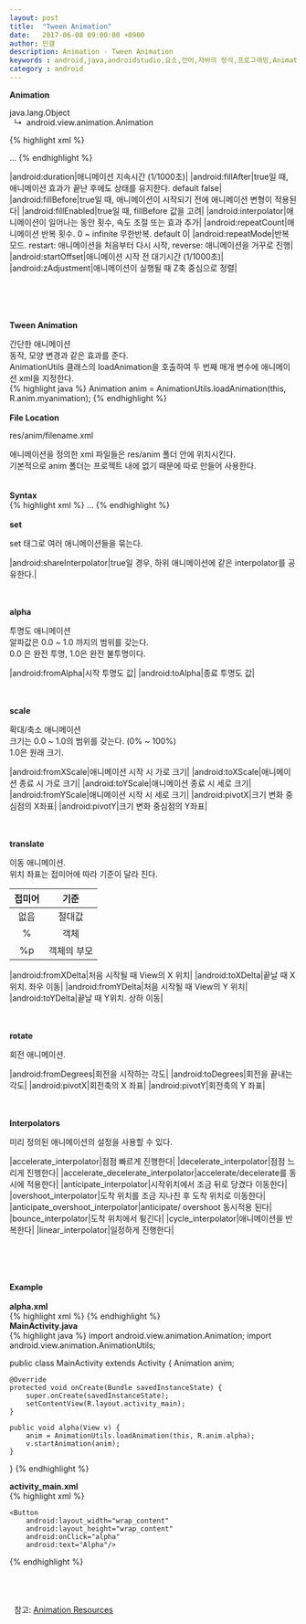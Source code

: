 ```yaml
---
layout: post
title:  "Tween Animation"
date:   2017-06-08 09:00:00 +0900
author: 민갤
description: Animation - Tween Animation 
keywords : android,java,androidstudio,요소,언어,자바의 정석,프로그래밍,Animation,Tween,TweenAnimation,anim,rotate,alpha,scale
category : android
---
```

<div><strong class="h2">Animation</strong></div><p></p>
<div>java.lang.Object</div>
<div> &nbsp; ↳&nbsp; android.view.animation.Animation</div>

{% highlight xml %}
<?xml version="1.0" encoding="utf-8"?>
<set xmlns:android="http://schemas.android.com/apk/res/android"
     android:duration="int"
     android:fillAfter="boolean"
     android:fillBefore="boolean"
     android:fillEnabled="boolean"
     android:repeatCount="int"
     android:repeatMode="restart/reverse"
     android:startOffset="int"
     android:zAdjustment="normal/top/bottom">
    ...
</set>
{% endhighlight %}

|android:duration|애니메이션 지속시간 (1/1000초)|
|android:fillAfter|true일 때, 애니메이션 효과가 끝난 후에도 상태를 유지한다. default false|
|android:fillBefore|true일 때, 애니메이션이 시작되기 전에 애니메이션 변형이 적용된다|
|android:fillEnabled|true일 때, fillBefore 값을 고려|
|android:interpolator|애니메이션이 일어나는 동안 횟수, 속도 조절 또는 효과 추가|
|android:repeatCount|애니메이션 반복 횟수. 0 ~ infinite 무한반복. default 0|
|android:repeatMode|반복 모드. restart: 애니메이션을 처음부터 다시 시작, reverse: 애니메이션을 거꾸로 진행|
|android:startOffset|애니메이션 시작 전 대기시간 (1/1000초)|
|android:zAdjustment|애니메이션이 실행될 때 Z축 중심으로 정렬|

<br>
<br>
<br>
<br>

<div><strong class="h2">Tween Animation</strong></div><p></p>
<div>간단한 애니메이션</div>
<div>동작, 모양 변경과 같은 효과를 준다.</div>
<div>AnimationUtils 클래스의 loadAnimation을 호출하여 두 번째 매개 변수에 애니메이션 xml을 지정한다.</div>
{% highlight java %}
Animation anim = AnimationUtils.loadAnimation(this, R.anim.myanimation);
{% endhighlight %}
<br>
<br>

<div><strong>File Location</strong></div><p></p>
<div><span class="blue">res/anim/filename.xml</span></div><p></p>
<div>애니메이션을 정의한 xml 파일들은 res/anim 폴더 안에 위치시킨다.</div>
<div>기본적으로 anim 폴더는 프로젝트 내에 없기 때문에 따로 만들어 사용한다.</div>
<br>
<br>

<div><strong>Syntax</strong></div>
{% highlight xml %}
<?xml version="1.0" encoding="utf-8"?>
<set xmlns:android="http://schemas.android.com/apk/res/android"
    android:interpolator="@[package:]anim/interpolator_resource"
    android:shareInterpolator=["true" | "false"] >
    <alpha
        android:fromAlpha="float"
        android:toAlpha="float" />
    <scale
        android:fromXScale="float"
        android:toXScale="float"
        android:fromYScale="float"
        android:toYScale="float"
        android:pivotX="float"
        android:pivotY="float" />
    <translate
        android:fromXDelta="float"
        android:toXDelta="float"
        android:fromYDelta="float"
        android:toYDelta="float" />
    <rotate
        android:fromDegrees="float"
        android:toDegrees="float"
        android:pivotX="float"
        android:pivotY="float" />
    <set>
        ...
    </set>
</set>
{% endhighlight %}
<br>
<br>

<div><strong>set</strong></div><p></p>
<div>set 태그로 여러 애니메이션들을 묶는다.</div>

|android:shareInterpolator|true일 경우, 하위 애니메이션에 같은 interpolator를 공유한다.|

<br>
<br>

<div><strong>alpha</strong></div><p></p>
<div>투명도 애니메이션</div>
<div>알파값은 0.0 ~ 1.0 까지의 범위를 갖는다.</div>
<div>0.0 은 완전 투명, 1.0은 완전 불투명이다.</div>

|android:fromAlpha|시작 투명도 값|
|android:toAlpha|종료 투명도 값|

<br>
<br>

<div><strong>scale</strong></div><p></p>
<div>확대/축소 애니메이션</div>
<div>크기는 0.0 ~ 1.0의 범위를 갖는다. (0% ~ 100%)</div>
<div>1.0은 원래 크기.</div>

|android:fromXScale|애니메이션 시작 시 가로 크기|
|android:toXScale|애니메이션 종료 시 가로 크기|
|android:toYScale|애니메이션 종료 시 세로 크기|
|android:fromYScale|애니메이션 시작 시 세로 크기|
|android:pivotX|크기 변화 중심점의 X좌표|
|android:pivotY|크기 변화 중심점의 Y좌표|

<br>
<br>

<div><strong>translate</strong></div><p></p>
<div>이동 애니메이션.</div>
<div>위치 좌표는 접미어에 따라 기준이 달라 진다.</div>

|접미어|기준|
|:-:|:-:|
|없음|절대값|
|%|객체|
|%p|객체의 부모|

|android:fromXDelta|처음 시작될 때 View의 X 위치|
|android:toXDelta|끝날 때 X위치. 좌우 이동|
|android:fromYDelta|처음 시작될 때 View의 Y 위치|
|android:toYDelta|끝날 때 Y위치. 상하 이동|

<br>
<br>

<div><strong>rotate</strong></div><p></p>
<div>회전 애니메이션.</div>

|android:fromDegrees|회전을 시작하는 각도|
|android:toDegrees|회전을 끝내는 각도|
|android:pivotX|회전축의 X 좌표|
|android:pivotY|회전축의 Y 좌표|

<br>
<br>

<div><strong>Interpolators</strong></div><p></p>
<div>미리 정의된 애니메이션의 설정을 사용할 수 있다.</div>

|accelerate_interpolator|점점 빠르게 진행한다|
|decelerate_interpolator|점점 느리게 진행한다|
|accelerate_decelerate_interpolator|accelerate/decelerate를 동시에 적용한다|
|anticipate_interpolator|시작위치에서 조금 뒤로 당겼다 이동한다|
|overshoot_interpolator|도착 위치를 조금 지나친 후 도착 위치로 이동한다|
|anticipate_overshoot_interpolator|anticipate/ overshoot 동시적용 된다|
|bounce_interpolator|도착 위치에서 튕긴다|
|cycle_interpolator|애니메이션을 반복한다|
|linear_interpolator|일정하게 진행한다|

<br>
<br>
<br>
<br>

<div><strong class="h2">Example</strong></div>
<br>

<div><strong>alpha.xml</strong></div>
{% highlight xml %}
<?xml version="1.0" encoding="utf-8"?>
<alpha xmlns:android="http://schemas.android.com/apk/res/android"
       android:duration="10000"
       android:fromAlpha="0.0"
       android:toAlpha="1.0"/>
{% endhighlight %}
<br>

<div><strong>MainActivity.java</strong></div>
{% highlight java %}
import android.view.animation.Animation;
import android.view.animation.AnimationUtils;

public class MainActivity extends Activity {
    Animation anim;

    @Override
    protected void onCreate(Bundle savedInstanceState) {
        super.onCreate(savedInstanceState);
        setContentView(R.layout.activity_main);
    }

    public void alpha(View v) {
        anim = AnimationUtils.loadAnimation(this, R.anim.alpha);
        v.startAnimation(anim);
    }
}
{% endhighlight %}
<br>

<div><strong>activity_main.xml</strong></div>
{% highlight xml %}
<LinearLayout xmlns:android="http://schemas.android.com/apk/res/android"
              android:layout_width="match_parent"
              android:layout_height="match_parent"
              android:gravity="center"
              android:orientation="vertical">

    <Button
        android:layout_width="wrap_content"
        android:layout_height="wrap_content"
        android:onClick="alpha"
        android:text="Alpha"/>

</LinearLayout>
{% endhighlight %}
<br>
<br>
<br>
<br>

&#149;&nbsp; 참고: [Animation Resources]


[Animation Resources]: https://developer.android.com/guide/topics/resources/animation-resource.html#Frame